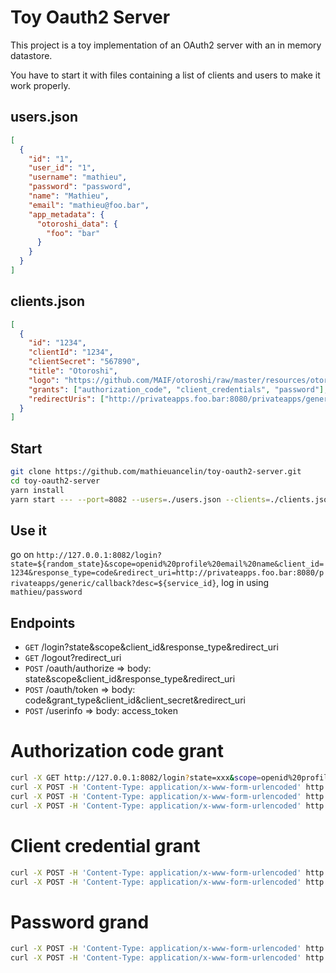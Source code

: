 # Toy Oauth2 Server

This project is a toy implementation of an OAuth2 server with an in memory datastore.

You have to start it with files containing a list of clients and users to make it work properly.

## users.json

```json
[
  {
    "id": "1",
    "user_id": "1",
    "username": "mathieu",
    "password": "password",
    "name": "Mathieu",
    "email": "mathieu@foo.bar",
    "app_metadata": {
      "otoroshi_data": {
        "foo": "bar"
      }
    }
  }
]
```

## clients.json

```json
[
  {
    "id": "1234",
    "clientId": "1234",
    "clientSecret": "567890",
    "title": "Otoroshi",
    "logo": "https://github.com/MAIF/otoroshi/raw/master/resources/otoroshi-logo.png",
    "grants": ["authorization_code", "client_credentials", "password"],
    "redirectUris": ["http://privateapps.foo.bar:8080/privateapps/generic/callback"]
  }
]
```

## Start

```sh
git clone https://github.com/mathieuancelin/toy-oauth2-server.git
cd toy-oauth2-server
yarn install
yarn start --- --port=8082 --users=./users.json --clients=./clients.json
```

## Use it

go on `http://127.0.0.1:8082/login?state=${random_state}&scope=openid%20profile%20email%20name&client_id=1234&response_type=code&redirect_uri=http://privateapps.foo.bar:8080/privateapps/generic/callback?desc=${service_id}`, log in using `mathieu/password`

## Endpoints 

* `GET`  /login?state&scope&client_id&response_type&redirect_uri
* `GET`  /logout?redirect_uri
* `POST` /oauth/authorize => body: state&scope&client_id&response_type&redirect_uri
* `POST` /oauth/token => body: code&grant_type&client_id&client_secret&redirect_uri
* `POST`  /userinfo => body: access_token

# Authorization code grant

```sh
curl -X GET http://127.0.0.1:8082/login?state=xxx&scope=openid%20profile%20email%20name&client_id=xxx&response_type=code&redirect_uri=xxx
curl -X POST -H 'Content-Type: application/x-www-form-urlencoded' http://127.0.0.1:8082/oauth/authorize -d 'state=xxx&scope=openid%20profile%20email%20name&client_id=1234&response_type=code&redirect_uri=xxx&username=xxx&password=xxx'
curl -X POST -H 'Content-Type: application/x-www-form-urlencoded' http://127.0.0.1:8082/oauth/token -d 'code=xxx&grant_type=authorization_code=xxx&client_id=xxx&client_secret=xxx&redirect_uri=xxx'
curl -X POST -H 'Content-Type: application/x-www-form-urlencoded' http://127.0.0.1:8082/userinfo -d 'access_token=xxx'
```

# Client credential grant

```sh
curl -X POST -H 'Content-Type: application/x-www-form-urlencoded' http://127.0.0.1:8082/oauth/token -u xxx:xxx -d 'grant_type=client_credentials'
curl -X POST -H 'Content-Type: application/x-www-form-urlencoded' http://127.0.0.1:8082/userinfo -d 'access_token=xxxxx'
```

# Password grand

```sh
curl -X POST -H 'Content-Type: application/x-www-form-urlencoded' http://127.0.0.1:8082/oauth/token -u xxx:xxx -d 'grant_type=password&username=xxx&password=xxx'
curl -X POST -H 'Content-Type: application/x-www-form-urlencoded' http://127.0.0.1:8082/userinfo -d 'access_token=xxx'
```

